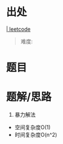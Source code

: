 # 

# 出处

[ | leetcode]()
> 难度: 
# 题目


# 题解/思路

1. 暴力解法
  - 空间复杂度O(1)
  - 时间复杂度O(n^2)
  ```

  ````
